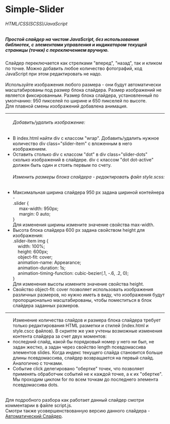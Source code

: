 # Simple-Slider

<h6>HTML/CSS(SCSS)/JavaScript</h6>

<h5>Простой слайдер на чистом JavaScript, без использования библиотек, с элементами управления и индикатором текущей страницы (точки) с переключением вручную.</h5>
Слайдер переключается как стрелками "вперед", "назад", так и кликом по точке.
Можно добавить любое количество фотографий, код JavaScript при этом редактировать не надо.<br><br>
Используйте изображения любого размера - они будут автоматически масштабированы под размер блока слайдера. Размер изображений не является фиксированным.
Размер блока слайдера, установленный по умолчанию: 950 пикселей по ширине и 650 пикселей по высоте.<br>
Для плавной смены изображений добавлена анимация.
<hr>
<ul><h6>Добавить/удалить изображение:</h6>
  <li>В index.html найти div с классом "wrap". Добавить/удалить нужное количество div class="slider-item" с вложенным в него изображением.</li>
  <li>Оставить столько div с классом "dot" в div class="slider-dots" сколько изображений в слайдере. div с классом "dot dot-active" должен быть один и стоять первым по счету.</li>
</ul>
<ul><h6>Изменить размеры блока слайдера - редактировать файл style.scss:</h6>
  <li>Максимальная ширина слайдера 950 px задана шириной контейнера - <br>
    .slider {<br>
	&nbsp;&nbsp;&nbsp;&nbsp; max-width: 950px;<br>
	&nbsp;&nbsp;&nbsp;&nbsp; margin: 0 auto;<br>
    } <br>
   Для изменения ширины измените значение свойства max-width.
  </li>
  <li>Высота блока слайдера 600 px задана свойством height для изображения: <br>
    .slider-item img {<br>
      &nbsp;&nbsp;&nbsp;&nbsp;width: 100%;<br>
      &nbsp;&nbsp;&nbsp;&nbsp;height: 600px;<br>
      &nbsp;&nbsp;&nbsp;&nbsp;object-fit: cover;<br>
      &nbsp;&nbsp;&nbsp;&nbsp;animation-name: Appearance;<br>
      &nbsp;&nbsp;&nbsp;&nbsp;animation-duration: 1s;<br>
      &nbsp;&nbsp;&nbsp;&nbsp;animation-timing-function: cubic-bezier(.1, -.6, .2, 0);<br>
    } <br>
  Для изменения высоты измените значение свойства height.
  </li>
  <li>Свойство object-fit: cover позволяет использовать изображения различных размеров, но нужно иметь в виду, что изображения будут пропорционально масштабированы, чтобы поместиться в блок слайдера заданных размеров.</li>
</ul>
<hr>
<ul>Изменение количества слайдов и размера блока слайдера требует только редактирования HTML разметки и стилей (index.html и style.cscc файлов). В скрипте же уже учтены возможные изменения контента слайдера за счет двух моментов:
	<li>последний слайд, какой бы порядковый номер у него ни был, не задан жестко, а задан через свойство length псевдомассива элементов slides. Когда индекс текущего слайда становится больше длины псевдомассива, слайдер возвращается на первый слайд. Аналогично с точками.</li>
	<li>Событие click делегировано "обертке" точек, что позволяет применять обработчик событий не к каждой точке, а к их "обертке". Мы проходим циклом for по всем точкам до последнего элемента псевдомассива dots.</li>
</ul><br>
Для подробного разбора как работает данный слайдер смотри комментарии в файле script.js.<br>
Смотри также усовершенствованную версию данного слайдера - <a href="https://github.com/polousova/Automatic-Slider.git">Автоматический Слайдер</a>. 

